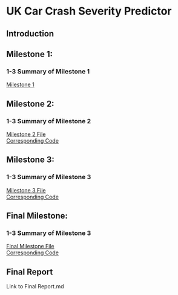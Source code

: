 # UK Car Crash Severity Predictor
## Introduction
## Milestone 1:
### 1-3 Summary of Milestone 1
[Milestone 1](milestone_1.md)

## Milestone 2:
### 1-3 Summary of Milestone 2
[Milestone 2 File](milestone_2.md)<br>
[Corresponding Code](milestone_2.ipynb)

## Milestone 3:
### 1-3 Summary of Milestone 3
[Milestone 3 File](milestone_3.md)<br>
[Corresponding Code](milestone_3.ipynb)

## Final Milestone:
### 1-3 Summary of Milestone 3
[Final Milestone File](final_milestone.md)<br>
[Corresponding Code](final_milestone.ipynb)

## Final Report
Link to Final Report.md
